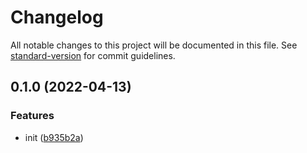 # Changelog

All notable changes to this project will be documented in this file. See [standard-version](https://github.com/conventional-changelog/standard-version) for commit guidelines.

## 0.1.0 (2022-04-13)


### Features

* init ([b935b2a](https://github.com/BlackGlory/cache/commit/b935b2a12c7044d1da4f351da846a0e974e5f828))
